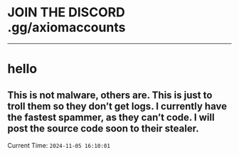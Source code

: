 # JOIN THE DISCORD .gg/axiomaccounts
-----------------------------------------
# hello
This is not malware, others are. This is just to troll them so they don’t get logs. I currently have the fastest spammer, as they can’t code. I will post the source code soon to their stealer.
------------------------------------------------
Current Time: `2024-11-05 16:10:01`

